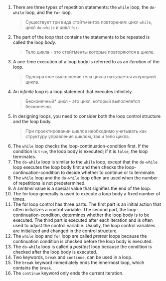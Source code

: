 1. There are three types of repetition statements: the `while` loop, the `do-while` loop, and the `for` loop.
   > Существует три вида стэйтментов повторения: цикл `while`, цикл `do-while` и цикл `for`.
   > 
3. The part of the loop that contains the statements to be repeated is called the loop *body*.
   > Тело цикла - это стейтменты которые повторяются в цикле.
   > 
5. A one-time execution of a loop body is referred to as an *iteration* of the loop.
   > Однократное выполнение тела цикла называется *итерацией* цикла.
   > 
7. An *infinite* loop is a loop statement that executes infinitely.
   > Бесконечный* цикл - это цикл, который выполняется бесконечно.
   > 
9. In designing loops, you need to consider both the loop control structure and the loop body.
    > При проектировании циклов необходимо учитывать как структуру управления циклом, так и тело цикла.
    > 
7. The `while` loop checks the loop-continuation-condition first. If the condition is `true`, the loop body is executed; if it is `false`, the loop terminates.
8. The `do-while` loop is similar to the `while` loop, except that the `do-while` loop executes the loop body first and then checks the loop-continuation-condition to decide whether to continue or to terminate.
9. The `while` loop and the `do-while` loop often are used when the number of repetitions is not predetermined.
10. A *sentinel* value is a special value that signifies the end of the loop.
11. The for loop generally is used to execute a loop body a fixed number of times.
12. The for loop control has three parts. The first part is an initial action that often initializes a control variable. The second part, the loop-continuation-condition, determines whether the loop body is to be executed. The third part is executed after each iteration and is often used to adjust the control variable. Usually, the loop control variables are initialized and changed in the control structure.
13. The `while` loop and `for` loop are called *pretest* loops because the continuation condition is checked before the loop body is executed.
14. The `do-while` loop is called a *posttest* loop because the condition is checked after the loop body is executed.
15. Two keywords, `break` and `continue`, can be used in a loop.
16. The `break` keyword immediately ends the innermost loop, which contains the `break`.
17. The `continue` keyword only ends the current iteration. 
